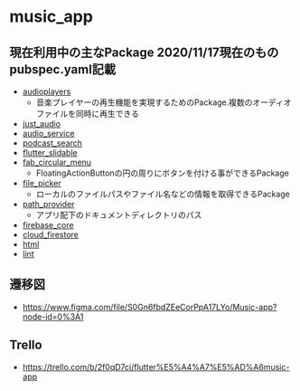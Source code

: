 # music_app

## 現在利用中の主なPackage  2020/11/17現在のもの　pubspec.yaml記載
 - [audioplayers](https://pub.dev/packages/audioplayers)
   - 音楽プレイヤーの再生機能を実現するためのPackage.複数のオーディオファイルを同時に再生できる
 - [just_audio](https://pub.dev/packages/just_audio)
 - [audio_service](https://pub.dev/packages/audio_service)
 - [podcast_search](https://pub.dev/packages/podcast_search)
 - [flutter_slidable](https://pub.dev/packages/flutter_slidable)
 - [fab_circular_menu](https://pub.dev/packages/fab_circular_menu)
   - FloatingActionButtonの円の周りにボタンを付ける事ができるPackage
 - [file_picker](https://pub.dev/packages/file_picker)
   - ローカルのファイルパスやファイル名などの情報を取得できるPackage
 - [path_provider](https://pub.dev/packages/path_provider)
   - アプリ配下のドキュメントディレクトリのパス
 - [firebase_core](https://pub.dev/packages/firebase_core)
 - [cloud_firestore](https://pub.dev/packages/cloud_firestore)
 - [html](https://pub.dev/packages/html)
 - [lint](https://pub.dev/packages/lint)
 
## 遷移図
 - https://www.figma.com/file/S0Gn6fbdZEeCorPpA17LYo/Music-app?node-id=0%3A1
 
## Trello
 - https://trello.com/b/2f0qD7ci/flutter%E5%A4%A7%E5%AD%A6music-app
